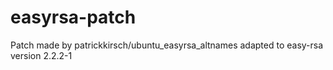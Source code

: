 # easyrsa-patch

Patch made by patrickkirsch/ubuntu_easyrsa_altnames adapted to easy-rsa version 2.2.2-1
